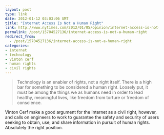 ```yaml
---
layout: post
type: link
date: 2012-01-12 03:03:06 GMT
title: "Internet Access Is Not a Human Right"
link: http://www.nytimes.com/2012/01/05/opinion/internet-access-is-not-a-human-right.html
permalink: /post/15704527136/internet-access-is-not-a-human-right
redirect_from: 
  - /post/15704527136/internet-access-is-not-a-human-right
categories:
- internet
- technology
- vinton cerf
- human rights
- civil rights
---
```

<blockquote>Technology is an enabler of rights, not a right itself. There is a high bar for something to be considered a human right. Loosely put, it must be among the things we as humans need in order to lead healthy, meaningful lives, like freedom from torture or freedom of conscience.</blockquote>
<p>Vinton Cerf make a good argument for the Internet as a civil right, however, and calls on engineers to work to guarantee the safety and security of users seeking to obtain, use, and share information in pursuit of human rights. Absolutely the right position.</p>